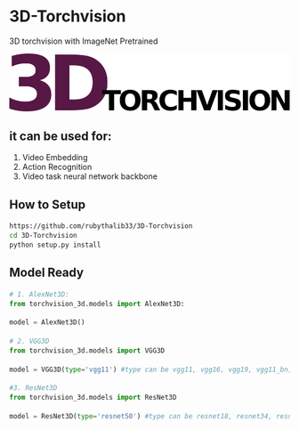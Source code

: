 # 3D-Torchvision
3D torchvision with ImageNet Pretrained

![](./assets/logo.png)

## it can be used for:
1. Video Embedding
2. Action Recognition
3. Video task neural network backbone

## How to Setup
```bash
https://github.com/rubythalib33/3D-Torchvision
cd 3D-Torchvision
python setup.py install
```

## Model Ready
```python
# 1. AlexNet3D:
from torchvision_3d.models import AlexNet3D:

model = AlexNet3D()

# 2. VGG3D
from torchvision_3d.models import VGG3D

model = VGG3D(type='vgg11') #type can be vgg11, vgg16, vgg19, vgg11_bn, vgg16_bn, vgg19_bn

#3. ResNet3D
from torchvision_3d.models import ResNet3D

model = ResNet3D(type='resnet50') #type can be resnet18, resnet34, resnet50, resnet101, resnet152
```